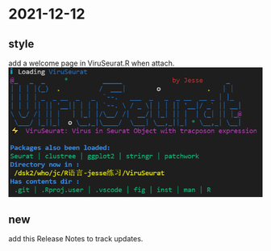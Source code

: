 
# 2021-12-12
## style
add a welcome page in ViruSeurat.R when attach.
![welcomepage](dev_fig/welcomepage.png)

## new
add this Release Notes to track updates.